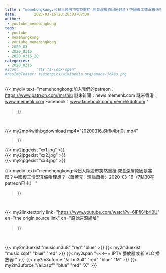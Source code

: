 ```yaml
---
title : "memehongkong:今日大陸股市突然重挫 究竟深層原因是甚麼？中國復工情況真係咁理想？〈蕭若元：理論蕭析〉2020-03-16（7點30在patreon已出） "
date:        2020-03-16T20:28:03-07:00
author:
 - youtube_memehongkong
tags:
 - youtube
 - memehongkong
 - youtube_memehongkong
 - 2020_03
 - 2020_0316
 - 2020_0316_20
categories:
 - 2020_0316
#icon:        "fas fa-lock-open"
#resImgTeaser: teaserpics/wikipedia.org/emacs-jokes.png
---
```


{{< mydiv text="memehongkong:加入我們的patreon：https://www.patreon.com/mrshiu 謎米新聞：news.memehk.com 謎米香港： www.memehk.com Facebook：www.facebook.com/memehkdotcom "
>}}
<br>


{{< my2mp4withjpgdownload mp4="20200316_6lffk4bri0u.mp4"
>}}

{{< my2jpgexist "xx1.jpg" >}}<br>
{{< my2jpgexist "xx2.jpg" >}}<br>
{{< my2jpgexist "xx3.jpg" >}}<br>



{{< mydiv text="memehongkong:今日大陸股市突然重挫 究竟深層原因是甚麼？中國復工情況真係咁理想？〈蕭若元：理論蕭析〉2020-03-16（7點30在patreon已出） "
>}}
<br>

{{< my2linktextonly link="https://www.youtube.com/watch?v=6lFfK4brI0U"
en="the origin source link" cn="原始來源網址"
>}}


<br>

{{< my2m3uexist "music.m3u8" "red"  "blue" >}} {{< my2m3uexist "music.xspf" "blue" "red"  >}} {{< my2span "<<<=== IPTV 播放器或者 VLC 播放器 " >}} {{< my2m3uforce "/all.m3u8" "red"  "blue" "M" >}} {{< my2m3uforce "/all.xspf" "blue" "red"  "X" >}} 
